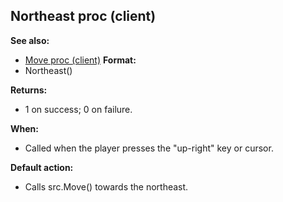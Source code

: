 ## Northeast proc (client)
**See also:**
+   [Move proc (client)](/ref/client/proc/Move.md) <!-- -->
**Format:**
+   Northeast()
<!-- -->
**Returns:**
+   1 on success; 0 on failure.
<!-- -->
**When:**
+   Called when the player presses the \"up-right\" key or cursor.
<!-- -->
**Default action:**
+   Calls src.Move() towards the northeast.